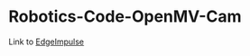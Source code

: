 # Robotics-Code-OpenMV-Cam

Link to [EdgeImpulse](https://studio.edgeimpulse.com/studio/select-project)
